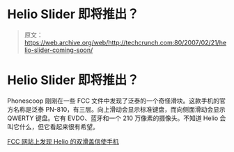 # Helio Slider 即将推出？

> 原文：<https://web.archive.org/web/http://techcrunch.com:80/2007/02/21/helio-slider-coming-soon/>

# Helio Slider 即将推出？

Phonescoop 刚刚在一些 FCC 文件中发现了泛泰的一个奇怪滑块。这款手机的官方名称是泛泰 PN-810，有三层。向上滑动会显示标准键盘，而向侧面滑动会显示 QWERTY 键盘。它有 EVDO、蓝牙和一个 210 万像素的摄像头。不知道 Helio 会叫它什么，但它看起来很有希望。

[FCC 网站上发现 Helio 的双滑盖信使手机](https://web.archive.org/web/20210302235845/http://www.phonescoop.com/news/item.php?n=2088)